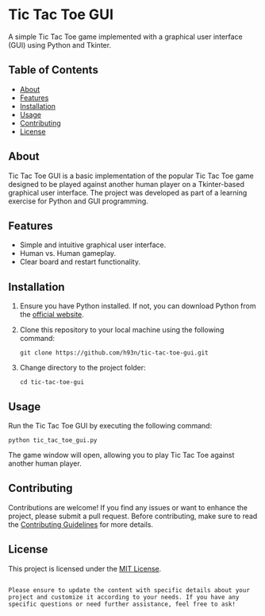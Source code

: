# Tic Tac Toe GUI

A simple Tic Tac Toe game implemented with a graphical user interface (GUI) using Python and Tkinter.

## Table of Contents

- [About](#about)
- [Features](#features)
- [Installation](#installation)
- [Usage](#usage)
- [Contributing](#contributing)
- [License](#license)

## About

Tic Tac Toe GUI is a basic implementation of the popular Tic Tac Toe game designed to be played against another human player on a Tkinter-based graphical user interface. The project was developed as part of a learning exercise for Python and GUI programming.

## Features

- Simple and intuitive graphical user interface.
- Human vs. Human gameplay.
- Clear board and restart functionality.

## Installation

1. Ensure you have Python installed. If not, you can download Python from the [official website](https://www.python.org/).

2. Clone this repository to your local machine using the following command:

   ```
   git clone https://github.com/h93n/tic-tac-toe-gui.git
   ```

3. Change directory to the project folder:

   ```
   cd tic-tac-toe-gui
   ```

## Usage

Run the Tic Tac Toe GUI by executing the following command:

```
python tic_tac_toe_gui.py
```

The game window will open, allowing you to play Tic Tac Toe against another human player.

## Contributing

Contributions are welcome! If you find any issues or want to enhance the project, please submit a pull request. Before contributing, make sure to read the [Contributing Guidelines](CONTRIBUTING.md) for more details.

## License


This project is licensed under the [MIT License](LICENSE).
```

Please ensure to update the content with specific details about your project and customize it according to your needs. If you have any specific questions or need further assistance, feel free to ask!
